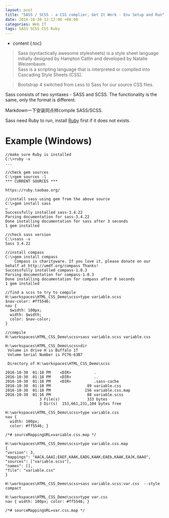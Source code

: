 ```yaml
---
layout: post
title: "SASS / SCSS - a CSS complier, Get It Work - Env Setup and Run"
date: 2016-10-30 12:12:00 +08:00
categories: Web IT
tags: SASS SCSS CSS Ruby
---
```


* content
{:toc}

> Sass (syntactically awesome stylesheets) is a style sheet language initially designed by Hampton Catlin and developed by Natalie Weizenbaum.  
> Sass is a scripting language that is interpreted or compiled into Cascading Style Sheets (CSS).  

> Bootstrap 4 switched from Less to Sass for our source CSS files.

Sass consists of two syntaxes - SASS and SCSS. The functionality is the same, only the format is different.  

Markdown一下安装同点样compile SASS/SCSS. 

Sass need Ruby to run, install [Ruby](http://www.ruby-lang.org) first if it does not exists.






# Example (Windows)
```
//make sure Ruby is installed
C:\>ruby -v
...  

//check gem sources
C:\>gem sources -l
*** CURRENT SOURCES ***

https://ruby.taobao.org/

//install sass using gem from the above source
C:\>gem install sass
…
Successfully installed sass-3.4.22
Parsing documentation for sass-3.4.22
Done installing documentation for sass after 3 seconds
1 gem installed

//check sass version
C:\>sass -v
Sass 3.4.22 

//install compass
C:\>gem install compass
    Compass is charityware. If you love it, please donate on our behalf at http://umdf.org/compass Thanks!
Successfully installed compass-1.0.3
Parsing documentation for compass-1.0.3
Done installing documentation for compass after 0 seconds
1 gem installed

//find a scss to try to compile
H:\workspaces\HTML_CSS_Demo\scss>type variable.scss
$nav-color: #ff5546;
nav {
  $width: 100px;
  width: $width;
  color: $nav-color;
}

//compile
H:\workspaces\HTML_CSS_Demo\scss>sass variable.scss variable.css

H:\workspaces\HTML_CSS_Demo\scss>dir
 Volume in drive H is Buffalo 1T
 Volume Serial Number is FC76-63B7

 Directory of H:\workspaces\HTML_CSS_Demo\scss

2016-10-30  01:18 PM    <DIR>          .
2016-10-30  01:18 PM    <DIR>          ..
2016-10-30  01:18 PM    <DIR>          .sass-cache
2016-10-30  01:18 PM                89 variable.css
2016-10-30  01:18 PM               156 variable.css.map
2016-10-30  01:16 PM                88 variable.scss
               3 File(s)            333 bytes
               3 Dir(s)  153,661,231,104 bytes free

H:\workspaces\HTML_CSS_Demo\scss>type variable.css
nav {
  width: 100px;
  color: #ff5546; }

/*# sourceMappingURL=variable.css.map */

H:\workspaces\HTML_CSS_Demo\scss>type variable.css.map
{
"version": 3,
"mappings": "AACA,GAAI;EAEF,KAAK,EADG,KAAK;EAEb,KAAK,EAJK,OAAO",
"sources": ["variable.scss"],
"names": [],
"file": "variable.css"
}

H:\workspaces\HTML_CSS_Demo\scss>sass variable.scss:var.css  --style compact

H:\workspaces\HTML_CSS_Demo\scss>type var.css
nav { width: 100px; color: #ff5546; }

/*# sourceMappingURL=var.css.map */
```

